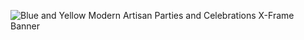 ![Blue and Yellow Modern Artisan Parties and Celebrations X-Frame Banner](https://user-images.githubusercontent.com/16991001/184564024-449ea018-dd0a-43fa-ae1f-42663aef76e8.png)
